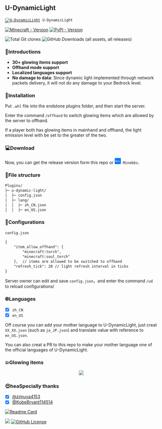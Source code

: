 ## U-DynamicLight

<code><a href="https://github.com/umarurize/UTP"><img height="25" src="https://github.com/umarurize/U_DynamicLight/blob/master/logo/logo.png" alt="U-DynamicLight" /></a>&nbsp;U-DynamicLight</code>

[![Minecraft - Version](https://img.shields.io/badge/minecraft-v1.21.71_(Bedrock)-black)](https://feedback.minecraft.net/hc/en-us/sections/360001186971-Release-Changelogs)
[![PyPI - Version](https://img.shields.io/pypi/v/endstone)](https://pypi.org/project/endstone)

![Total Git clones](https://img.shields.io/badge/dynamic/json?label=Total%20Git%20clones&query=$&url=https://cdn.jsdelivr.net/gh/umarurize/U_DynamicLight@master/clone_count.txt&color=brightgreen)
![GitHub Downloads (all assets, all releases)](https://img.shields.io/github/downloads/umarurize/U_DynamicLight/total)

### 🔔Introductions
* **30+ glowing items support**
* **Offhand mode support**
* **Localized languages support**
* **No damage to data**: Since dynamic light implemented through network packets delivery, it will not do any damage to your Bedrock level.

### 🔨Installation
Put `.whl` file into the endstone plugins folder, and then start the server. 

Enter the command `/offhand` to switch glowing items which are allowed by the server to offhand. 

If a player both has glowing items in mainhand and offhand, the light emission level with be set to the greater of the two.

### 💻Download
Now, you can get the release version form this repo or <code><a href="https://www.minebbs.com/resources/u-dynamiclight.11035/"><img height="20" src="https://github.com/umarurize/umaru-cdn/blob/main/images/minebbs.png" alt="Minebbs" /></a>&nbsp;Minebbs</code>.

### 📁File structure
```
Plugins/
├─ u-dynamic-light/
│  ├─ config.json
│  ├─ lang/
│  │  ├─ zh_CN.json
│  │  ├─ en_US.json
```

### 📝Configurations
`config.json`
```json5
{
    "item_allow_offhand": [
        "minecraft:torch",
        "minecraft:soul_torch"
    ],  // items are allowed to be switched to offhand
    "refresh_tick": 20 // light refresh interval in ticks
}
```
Server owner can edit and save `config.json`，and enter the command `/ud` to reload configurations/

### 🌐Languages
- [x] `zh_CN`
- [x] `en_US`

Off course you can add your mother language to U-DynamicLight, just creat `XX_XX.json` (such as `ja_JP.json`) and translate value with reference to `en_US.json`.

You can also creat a PR to this repo to make your mother language one of the official languages of U-DynamicLight.

### 💥Glowing items
<div style="width: 100%; text-align: center;">
  <img src="https://github.com/umarurize/U_DynamicLight/blob/master/images/item_list.png" style="max-width: 100%; height: auto;">
</div>

### :heart_eyes:heaSpecially thanks
- [x] [@zimuya4153](https://github.com/zimuya4153)
- [x] [@KobeBryant114514](https://github.com/KobeBryant114514)

[![Readme Card](https://github-readme-stats.vercel.app/api/pin/?username=GlacieTeam&repo=BinaryStream-Python)](https://github.com/GlacieTeam/BinaryStream-Python)

![](https://img.shields.io/badge/language-python-blue.svg) [![GitHub License](https://img.shields.io/github/license/umarurize/UTP)](LICENSE)

